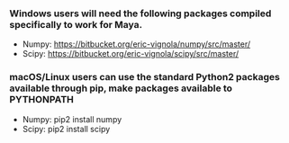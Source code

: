 ### Windows users will need the following packages compiled specifically to work for Maya.
* Numpy: https://bitbucket.org/eric-vignola/numpy/src/master/
* Scipy: https://bitbucket.org/eric-vignola/scipy/src/master/

### macOS/Linux users can use the standard Python2 packages available through pip, make packages available to PYTHONPATH
* Numpy: pip2 install numpy
* Scipy: pip2 install scipy
